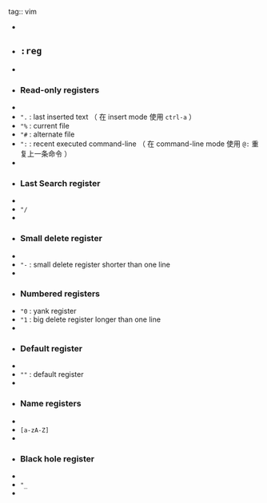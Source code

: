 tag:: vim

-
- ## `:reg`
-
- ### Read-only registers
-
- `".` : last inserted text  （ 在 insert mode 使用 `ctrl-a` ）
- `"%` : current file
- `"#` : alternate file
- `":` : recent executed command-line （ 在 command-line mode 使用 `@:` 重复上一条命令 ）
-
- ### Last Search register
-
- `"/`
-
- ### Small delete register
-
- `"-` : small delete register shorter than one line
-
- ### Numbered registers
- `"0` : yank register
- `"1` : big delete register longer than one line
-
- ### Default register
-
- `""` : default register
-
- ### Name registers
-
- `[a-zA-Z]`
-
- ### Black hole register
-
- `"_`
-